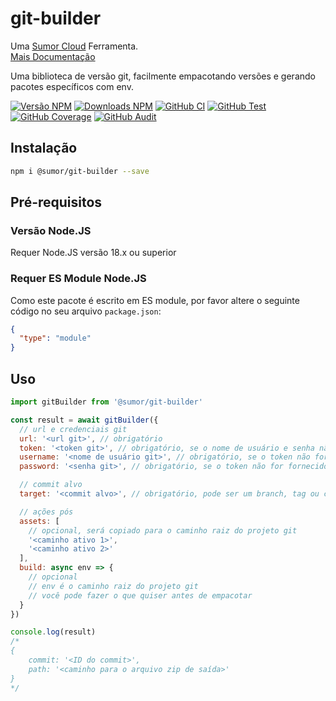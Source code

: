 # git-builder

Uma [Sumor Cloud](https://sumor.cloud) Ferramenta.  
[Mais Documentação](https://sumor.cloud/git-builder)

Uma biblioteca de versão git, facilmente empacotando versões e gerando pacotes específicos com env.

[![Versão NPM](https://img.shields.io/npm/v/@sumor/git-builder?logo=npm&label=NPM)](https://www.npmjs.com/package/@sumor/git-builder)
[![Downloads NPM](https://img.shields.io/npm/dw/@sumor/git-builder?logo=npm&label=Downloads)](https://www.npmjs.com/package/@sumor/git-builder)
[![GitHub CI](https://img.shields.io/github/actions/workflow/status/sumor-cloud/git-builder/ci.yml?logo=github&label=CI)](https://github.com/sumor-cloud/git-builder/actions/workflows/ci.yml)
[![GitHub Test](https://img.shields.io/github/actions/workflow/status/sumor-cloud/git-builder/ut.yml?logo=github&label=Test)](https://github.com/sumor-cloud/git-builder/actions/workflows/ut.yml)
[![GitHub Coverage](https://img.shields.io/github/actions/workflow/status/sumor-cloud/git-builder/coverage.yml?logo=github&label=Coverage)](https://github.com/sumor-cloud/git-builder/actions/workflows/coverage.yml)
[![GitHub Audit](https://img.shields.io/github/actions/workflow/status/sumor-cloud/git-builder/audit.yml?logo=github&label=Audit)](https://github.com/sumor-cloud/git-builder/actions/workflows/audit.yml)

## Instalação

```bash
npm i @sumor/git-builder --save
```

## Pré-requisitos

### Versão Node.JS

Requer Node.JS versão 18.x ou superior

### Requer ES Module Node.JS

Como este pacote é escrito em ES module,
por favor altere o seguinte código no seu arquivo `package.json`:

```json
{
  "type": "module"
}
```

## Uso

```javascript
import gitBuilder from '@sumor/git-builder'

const result = await gitBuilder({
  // url e credenciais git
  url: '<url git>', // obrigatório
  token: '<token git>', // obrigatório, se o nome de usuário e senha não forem fornecidos
  username: '<nome de usuário git>', // obrigatório, se o token não for fornecido
  password: '<senha git>', // obrigatório, se o token não for fornecido

  // commit alvo
  target: '<commit alvo>', // obrigatório, pode ser um branch, tag ou commit

  // ações pós
  assets: [
    // opcional, será copiado para o caminho raiz do projeto git
    '<caminho ativo 1>',
    '<caminho ativo 2>'
  ],
  build: async env => {
    // opcional
    // env é o caminho raiz do projeto git
    // você pode fazer o que quiser antes de empacotar
  }
})

console.log(result)
/*
{
    commit: '<ID do commit>',
    path: '<caminho para o arquivo zip de saída>'
} 
*/
```
